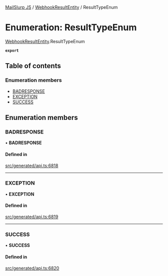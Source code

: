 [MailSlurp JS](../README.md) / [WebhookResultEntity](../modules/WebhookResultEntity.md) / ResultTypeEnum

# Enumeration: ResultTypeEnum

[WebhookResultEntity](../modules/WebhookResultEntity.md).ResultTypeEnum

**`export`**

## Table of contents

### Enumeration members

- [BADRESPONSE](WebhookResultEntity.ResultTypeEnum.md#badresponse)
- [EXCEPTION](WebhookResultEntity.ResultTypeEnum.md#exception)
- [SUCCESS](WebhookResultEntity.ResultTypeEnum.md#success)

## Enumeration members

### BADRESPONSE

• **BADRESPONSE**

#### Defined in

[src/generated/api.ts:6818](https://github.com/mailslurp/mailslurp-client/blob/75eefbf/src/generated/api.ts#L6818)

___

### EXCEPTION

• **EXCEPTION**

#### Defined in

[src/generated/api.ts:6819](https://github.com/mailslurp/mailslurp-client/blob/75eefbf/src/generated/api.ts#L6819)

___

### SUCCESS

• **SUCCESS**

#### Defined in

[src/generated/api.ts:6820](https://github.com/mailslurp/mailslurp-client/blob/75eefbf/src/generated/api.ts#L6820)
